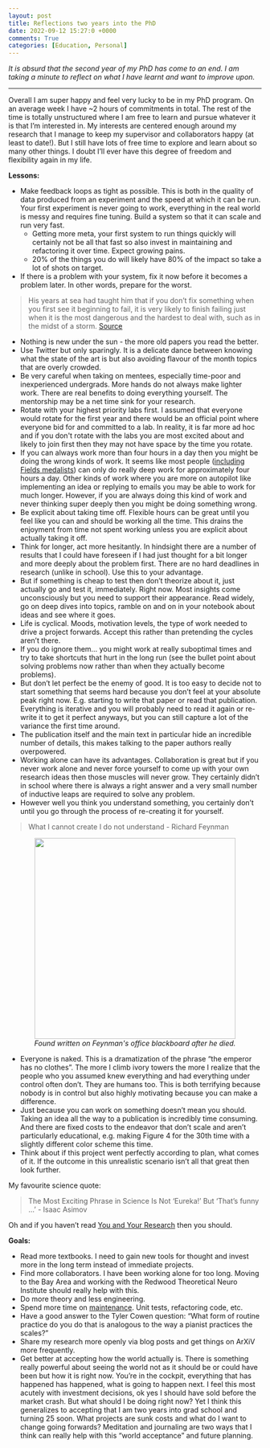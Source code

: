 ```yaml
---
layout: post
title: Reflections two years into the PhD
date: 2022-09-12 15:27:0 +0000
comments: True
categories: [Education, Personal]
---
```


*It is absurd that the second year of my PhD has come to an end. I am taking a minute to reflect on what I have learnt and want to improve upon.*

---

Overall I am super happy and feel very lucky to be in my PhD program. On an average week I have ~2 hours of commitments in total. The rest of the time is totally unstructured where I am free to learn and pursue whatever it is that I’m interested in. My interests are centered enough around my research that I manage to keep my supervisor and collaborators happy (at least to date!). But I still have lots of free time to explore and learn about so many other things. I doubt I’ll ever have this degree of freedom and flexibility again in my life.

**Lessons:**
* Make feedback loops as tight as possible. This is both in the quality of data produced from an experiment and the speed at which it can be run. Your first experiment is never going to work, everything in the real world is messy and requires fine tuning. Build a system so that it can scale and run very fast.
  * Getting more meta, your first system to run things quickly will certainly not be all that fast so also invest in maintaining and refactoring it over time. Expect growing pains.
  * 20% of the things you do will likely have 80% of the impact so take a lot of shots on target.
* If there is a problem with your system, fix it now before it becomes a problem later. In other words, prepare for the worst.

> His years at sea had taught him that if you don’t fix something when you first see it beginning to fail, it is very likely to finish failing just when it is the most dangerous and the hardest to deal with, such as in the midst of a storm. [Source](https://www.worksinprogress.co/issue/the-maintenance-race/)

* Nothing is new under the sun - the more old papers you read the better.
* Use Twitter but only sparingly. It is a delicate dance between knowing what the state of the art is but also avoiding flavour of the month topics that are overly crowded.
* Be very careful when taking on mentees, especially time-poor and inexperienced undergrads. More hands do not always make lighter work. There are real benefits to doing everything yourself. The mentorship may be a net time sink for your research.
* Rotate with your highest priority labs first. I assumed that everyone would rotate for the first year and there would be an official point where everyone bid for and committed to a lab. In reality, it is far more ad hoc and if you don't rotate with the labs you are most excited about and likely to join first then they may not have space by the time you rotate.
* If you can always work more than four hours in a day then you might be doing the wrong kinds of work. It seems like most people ([including Fields medalists](https://www.quantamagazine.org/june-huh-high-school-dropout-wins-the-fields-medal-20220705/)) can only do really deep work for approximately four hours a day. Other kinds of work where you are more on autopilot like implementing an idea or replying to emails you may be able to work for much longer. However, if you are always doing this kind of work and never thinking super deeply then you might be doing something wrong.
* Be explicit about taking time off. Flexible hours can be great until you feel like you can and should be working all the time. This drains the enjoyment from time not spent working unless you are explicit about actually taking it off.
* Think for longer, act more hesitantly. In hindsight there are a number of results that I could have foreseen if I had just thought for a bit longer and more deeply about the problem first. There are no hard deadlines in research (unlike in school). Use this to your advantage.
* But if something is cheap to test then don’t theorize about it, just actually go and test it, immediately. Right now.
Most insights come unconsciously but you need to support their appearance. Read widely, go on deep dives into topics, ramble on and on in your notebook about ideas and see where it goes.
* Life is cyclical. Moods, motivation levels, the type of work needed to drive a project forwards. Accept this rather than pretending the cycles aren’t there.
* If you do ignore them… you might work at really suboptimal times and try to take shortcuts that hurt in the long run (see the bullet point about solving problems now rather than when they actually become problems).
* But don’t let perfect be the enemy of good. It is too easy to decide not to start something that seems hard because you don’t feel at your absolute peak right now. E.g. starting to write that paper or read that publication. Everything is iterative and you will probably need to read it again or re-write it to get it perfect anyways, but you can still capture a lot of the variance the first time around.
* The publication itself and the main text in particular hide an incredible number of details, this makes talking to the paper authors really overpowered.
* Working alone can have its advantages. Collaboration is great but if you never work alone and never force yourself to come up with your own research ideas then those muscles will never grow. They certainly didn’t in school where there is always a right answer and a very small number of inductive leaps are required to solve any problem.
* However well you think you understand something, you certainly don’t until you go through the process of re-creating it for yourself.

> What I cannot create I do not understand - Richard Feynman

<div align="center">
  <img width="400"  src="https://qph.cf2.quoracdn.net/main-qimg-87833c78a604ff07a82ff7787574e197.webp">
  <br>
  <em> Found written on Feynman's office blackboard after he died. </em>
</div>

* Everyone is naked. This is a dramatization of the phrase “the emperor has no clothes”. The more I climb ivory towers the more I realize that the people who you assumed knew everything and had everything under control often don’t. They are humans too. This is both terrifying because nobody is in control but also highly motivating because you can make a difference.
* Just because you can work on something doesn’t mean you should. Taking an idea all the way to a publication is incredibly time consuming. And there are fixed costs to the endeavor that don’t scale and aren’t particularly educational, e.g. making Figure 4 for the 30th time with a slightly different color scheme this time.
* Think about if this project went perfectly according to plan, what comes of it. If the outcome in this unrealistic scenario isn’t all that great then look further.

My favourite science quote:

> The Most Exciting Phrase in Science Is Not ‘Eureka!’ But ‘That’s funny …’ - Isaac Asimov

Oh and if you haven’t read [You and Your Research](https://www.cs.virginia.edu/~robins/YouAndYourResearch.html) then you should.

**Goals:**
* Read more textbooks. I need to gain new tools for thought and invest more in the long term instead of immediate projects.
* Find more collaborators. I have been working alone for too long. Moving to the Bay Area and working with the Redwood Theoretical Neuro Institute should really help with this.
* Do more theory and less engineering.
* Spend more time on [maintenance](https://www.worksinprogress.co/issue/the-maintenance-race/). Unit tests, refactoring code, etc.
* Have a good answer to the Tyler Cowen question: “What form of routine practice do you do that is analogous to the way a pianist practices the scales?”
* Share my research more openly via blog posts and get things on ArXiV more frequently.
* Get better at accepting how the world actually is. There is something really powerful about seeing the world not as it should be or could have been but how it is right now. You’re in the cockpit, everything that has happened has happened, what is going to happen next. I feel this most acutely with investment decisions, ok yes I should have sold before the market crash. But what should I be doing right now? Yet I think this generalizes to accepting that I am two years into grad school and turning 25 soon. What projects are sunk costs and what do I want to change going forwards? Meditation and journaling are two ways that I think can really help with this “world acceptance” and future planning.
